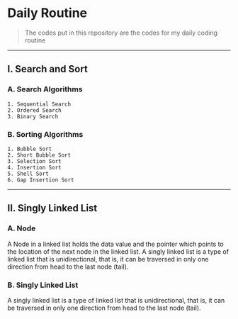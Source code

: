 # Daily Routine
> The codes put in this repository are the codes for my daily coding routine
---
## I. Search and Sort

### A. Search Algorithms
    1. Sequential Search
    2. Ordered Search
    3. Binary Search

### B. Sorting Algorithms
    1. Bubble Sort
    2. Short Bubble Sort
    3. Selection Sort
    4. Insertion Sort
    5. Shell Sort
    6. Gap Insertion Sort
---
## II. Singly Linked List

### A. Node
A Node in a linked list holds the data value and the pointer which points to the location of the next node in the linked list. A singly linked list is a type of linked list that is unidirectional, that is, it can be traversed in only one direction from head to the last node (tail).
### B. Singly Linked List
A singly linked list is a type of linked list that is unidirectional, that is, it can be traversed in only one direction from head to the last node (tail).